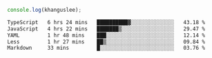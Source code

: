 ```js
console.log(khanguslee);
```

<!--START_SECTION:waka-->

```txt
TypeScript   6 hrs 24 mins   ██████████▓░░░░░░░░░░░░░░   43.18 %
JavaScript   4 hrs 22 mins   ███████▒░░░░░░░░░░░░░░░░░   29.47 %
YAML         1 hr 48 mins    ███░░░░░░░░░░░░░░░░░░░░░░   12.14 %
Less         1 hr 27 mins    ██▒░░░░░░░░░░░░░░░░░░░░░░   09.84 %
Markdown     33 mins         █░░░░░░░░░░░░░░░░░░░░░░░░   03.76 %
```

<!--END_SECTION:waka-->

<!--
**khanguslee/khanguslee** is a ✨ _special_ ✨ repository because its `README.md` (this file) appears on your GitHub profile.

Here are some ideas to get you started:

- 🔭 I’m currently working on ...
- 🌱 I’m currently learning ...
- 👯 I’m looking to collaborate on ...
- 🤔 I’m looking for help with ...
- 💬 Ask me about ...
- 📫 How to reach me: ...
- 😄 Pronouns: ...
- ⚡ Fun fact: ...
-->
